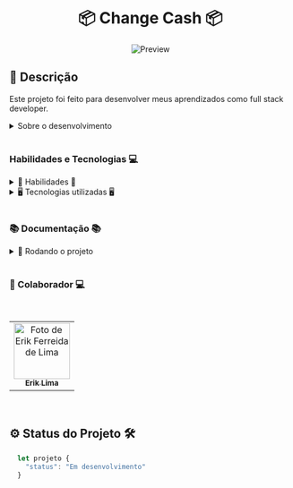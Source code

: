 <h1 align="center"> 📦 Change Cash 📦 </h1>

<div align="center">

![Preview]()

</div>

## 📓 Descrição

  Este projeto foi feito para desenvolver meus aprendizados como full stack developer.

<details>
  <summary>Sobre o desenvolvimento</summary>
  <br />

  Para o desenvolvimento do projeto, utilizei as informações disponibilizadas por uma emprea para a construção da API, Banco de Dados e Front-end.

  <br />
</details>
  <br />

### Habilidades e Tecnologias 💻

<details>
  <summary> 🦾 Habilidades 🦾</summary>
  <br />

* Desenvolvimento de aplicações React
* Desenvolvimento de APIs REST
* Consumo de APIs REST
* Desenvolvimento de banco de dados(SQL, Postgres)
* Criatividade
* Solução de problemas

  <br />
</details>

<details>
  <summary> 🖥️ Tecnologias utilizadas 🖥️</summary>
  <br />

* React
  * React Hooks
  * React Router
* React Query
* HTML5
* CSS3
* Styled-Components
* Material-UI
* TypeScript
* Axios
* PostgreSQL
* Node.js
* Express
* Prisma
* JWT
* Bcrypt
* Md5
* Docker/ Docker Compose

  <br />
</details>

  <br />

### 📚 Documentação 📚

  <details>
    <summary> 🚀 Rodando o projeto</summary>
    <br />

* Dentro da pasta do projeto, execute o comando abaixo para instalar as dependências do projeto:

    Caso utilize o npm:

    ```sh
      npm run install:all
    ```

    Caso utilize o yarn:

    ```sh
      yarn run install:all
    ```

  * Para instalar as dependências necessárias para o funcionamento do front e back-end


* Ainda dentro da rais do projeto, execute os comando abaixo para iniciar o container do docker:

    ```sh
      npm run docker:up
    ```
    ou
    ```sh
      yarn run docker:up
    ```
  * Para iniciar o container do docker(Essa operação pode levar alguns minutos)
  * Apenas o container do banco de dados sera iniciado, os demais podem ser iniciados manualmente

* Após a inicialização do container do banco de dados, execute o comando abaixo para executar as migrations do banco de dados:

    ```sh
      npm run prisma:migrate
    ```
    ou
    ```sh
      yarn run prisma:migrate
    ```

* Para executar a aplicação va até a pasta do front-end e execute o comando abaixo:

    ```sh
      npm run dev
    ```
    ou
    ```sh
      yarn run dev
    ```

  * E o mesmo para iniciar o back-end da aplicação

    ```sh
      npm run dev
    ```
    ou
    ```sh
      yarn run dev
    ```

* Após o uso para excluir o container do docker, execute o comando abaixo:

    ```sh
      npm run docker:down
      e
      npm run docker:rm
    ```
    ou
    ```sh
      yarn run docker:down
      e
      yarn run docker:rm
    ```

  </details>
<br />

### 🤝 Colaborador 💻

<br />
<table>
  <tr>
      <td align="center">
      <a href="https://github.com/erik-efl">
        <img src="https://avatars.githubusercontent.com/u/56979306?s=400&u=526ff856d28fc3ce1926f51be6aa1f947156b8bb&v=4" width="100px;" alt="Foto de Erik Ferreida de Lima"/><br>
        <sub>
          <b>Erik Lima</b>
        </sub>
      </a>
    </td>
  </tr>
</table>

<br />

##

## ⚙️ Status do Projeto 🛠️

  ```js
    let projeto {
      "status": "Em desenvolvimento"
    }
  ```
##
